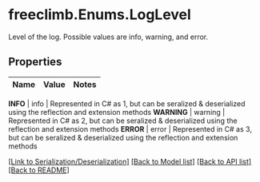 # freeclimb.Enums.LogLevel
Level of the log. Possible values are info, warning, and error.


## Properties

Name | Value | Notes
------------ | ------------- | -------------

**INFO** | info | Represented in C# as 1, but can be seralized & deserialized using the reflection and extension methods
**WARNING** | warning | Represented in C# as 2, but can be seralized & deserialized using the reflection and extension methods
**ERROR** | error | Represented in C# as 3, but can be seralized & deserialized using the reflection and extension methods



[[Link to Serialization/Deserialization]](../README.md#documentation-for-serialization-deserialization) [[Back to Model list]](../README.md#documentation-for-models) [[Back to API list]](../README.md#documentation-for-api-endpoints) [[Back to README]](../README.md)



